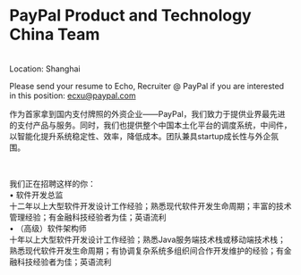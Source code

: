 PayPal Product and Technology China Team
=
   <br />
Location: Shanghai

Please send your resume to Echo, Recruiter @ PayPal if you are interested in this position: ecxu@paypal.com

作为首家拿到国内支付牌照的外资企业——PayPal，我们致力于提供业界最先进的支付产品与服务。同时，我们也提供整个中国本土化平台的调度系统，中间件，以智能化提升系统稳定性、效率，降低成本。团队兼具startup成长性与外企氛围。

   <br />

我们正在招聘这样的你：
    <br />
•  软件开发总监
  <br />
   十二年以上大型软件开发设计工作经验；熟悉现代软件开发生命周期；丰富的技术管理经验；有金融科技经验者为佳；英语流利
    <br />
•  （高级）软件架构师
    <br />
   十年以上大型软件开发设计工作经验；熟悉Java服务端技术栈或移动端技术栈；熟悉现代软件开发生命周期；有协调复杂系统多组织间合作开发维护的经验；有金融科技经验者为佳；英语流利
